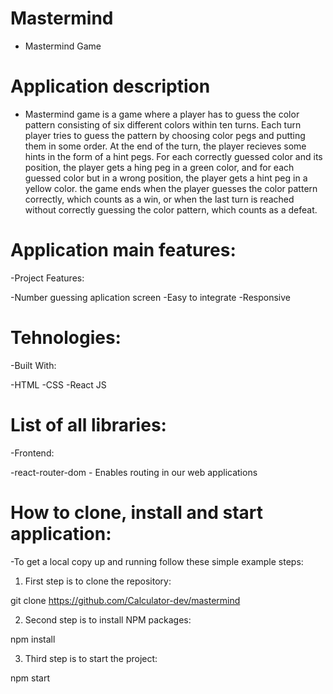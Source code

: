 # Mastermind

- Mastermind Game

# Application description

- Mastermind game is a game where a player has to guess the color pattern consisting of six different colors within ten turns. Each turn player tries to guess the pattern by choosing color pegs and putting them in some order. At the end of the turn, the player recieves some hints in the form of a hint pegs. For each correctly guessed color and its position, the player gets a hing peg in a green color, and for each guessed color but in a wrong position, the player gets a hint peg in a yellow color. the game ends when the player guesses the color pattern correctly, which counts as a win, or when the last turn is reached without correctly guessing the color pattern, which counts as a defeat.

# Application main features:

-Project Features:

-Number guessing aplication screen
-Easy to integrate
-Responsive

# Tehnologies:

-Built With:

-HTML
-CSS
-React JS

# List of all libraries:

-Frontend:

-react-router-dom - Enables routing in our web applications

# How to clone, install and start application:

-To get a local copy up and running follow these simple example steps:

1. First step is to clone the repository:

git clone https://github.com/Calculator-dev/mastermind

2. Second step is to install NPM packages:

npm install

3. Third step is to start the project:

npm start